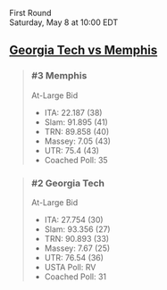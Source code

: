 First Round  
Saturday, May 8 at 10:00 EDT
## [Georgia Tech vs Memphis](https://www.ncaa.com/game/5833387) 

> ### #3 Memphis  
> At-Large Bid  
> - ITA: 22.187 (38)  
> - Slam: 91.895 (41)  
> - TRN: 89.858 (40)  
> - Massey: 7.05 (43)  
> - UTR: 75.4 (43)  
> - Coached Poll: 35  

> ### #2 Georgia Tech  
> At-Large Bid  
> - ITA: 27.754 (30)  
> - Slam: 93.356 (27)  
> - TRN: 90.893 (33)  
> - Massey: 7.67 (25)  
> - UTR: 76.54 (36)  
> - USTA Poll: RV  
> - Coached Poll: 31  